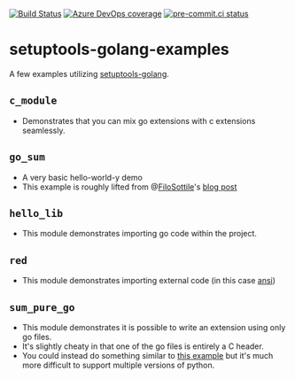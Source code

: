 [![Build Status](https://asottile.visualstudio.com/asottile/_apis/build/status/asottile.setuptools-golang-examples?branchName=main)](https://asottile.visualstudio.com/asottile/_build/latest?definitionId=12&branchName=main)
[![Azure DevOps coverage](https://img.shields.io/azure-devops/coverage/asottile/asottile/12/main.svg)](https://dev.azure.com/asottile/asottile/_build/latest?definitionId=12&branchName=main)
[![pre-commit.ci status](https://results.pre-commit.ci/badge/github/asottile/setuptools-golang-examples/main.svg)](https://results.pre-commit.ci/latest/github/asottile/setuptools-golang-examples/main)

setuptools-golang-examples
==========================

A few examples utilizing [setuptools-golang](https://github.com/asottile/setuptools-golang).

## `c_module`

- Demonstrates that you can mix go extensions with c extensions seamlessly.

## `go_sum`

- A very basic hello-world-y demo
- This example is roughly lifted from @[FiloSottile](https://github.com/FiloSottile)'s [blog post](https://blog.filippo.io/building-python-modules-with-go-1-5/)

## `hello_lib`

- This module demonstrates importing go code within the project.

## `red`

- This module demonstrates importing external code (in this case [ansi](https://github.com/mgutz/ansi))

## `sum_pure_go`

- This module demonstrates it is possible to write an extension using only go
  files.
- It's slightly cheaty in that one of the go files is entirely a C header.
- You could instead do something similar to [this example](https://blog.filippo.io/building-python-modules-with-go-1-5/#bonustheneedlesslyhardway)
  but it's much more difficult to support multiple versions of python.
